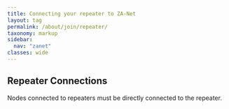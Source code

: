 ```yaml
---
title: Connecting your repeater to ZA-Net
layout: tag
permalink: /about/join/repeater/
taxonomy: markup
sidebar:
  nav: "zanet"
classes: wide
---
```



## Repeater Connections

Nodes connected to repeaters must be directly connected to the repeater.
